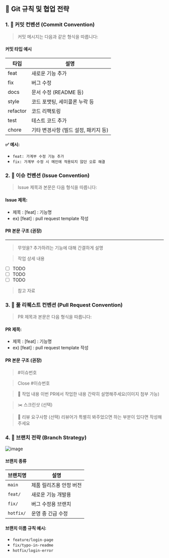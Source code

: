 ## 🧾 Git 규칙 및 협업 전략

### 1. 📌 커밋 컨벤션 (Commit Convention)

> 커밋 메시지는 다음과 같은 형식을 따릅니다:

#### 커밋 타입 예시
| 타입 | 설명 |
|------|------|
| feat | 새로운 기능 추가 |
| fix | 버그 수정 |
| docs | 문서 수정 (README 등) |
| style | 코드 포맷팅, 세미콜론 누락 등 |
| refactor | 코드 리팩토링 |
| test | 테스트 코드 추가 |
| chore | 기타 변경사항 (빌드 설정, 패키지 등) |

#### ✅ 예시:

- `feat: 가계부 수정 기능 추가`
- `fix: 가계부 수정 시 메인에 적용되지 않던 오류 해결`

### 2. 🐬 이슈 컨벤션 (Issue Convention)

> Issue 제목과 본문은 다음 형식을 따릅니다:

#### Issue 제목:
- 제목 : [feat] : 기능명
- ex) [feat] : pull request template 작성

#### PR 본문 구조 (권장)
---

> 무엇을?
> 추가하려는 기능에 대해 간결하게 설명

> 작업 상세 내용

- [ ] TODO
- [ ] TODO
- [ ] TODO

> 참고 자료

### 3. 🚀 풀 리퀘스트 컨벤션 (Pull Request Convention)

> PR 제목과 본문은 다음 형식을 따릅니다:

#### PR 제목:
- 제목 : [feat] : 기능명
- ex) [feat] : pull request template 작성

#### PR 본문 구조 (권장)
> #이슈번호

> Close #이슈번호
 
> 📑 작업 내용
> 이번 PR에서 작업한 내용 간략히 설명해주세요(이미지 첨부 가능)

> ✂️ 스크린샷 (선택)
>

> 💭 리뷰 요구사항 (선택)
> 리뷰어가 특별히 봐주었으면 하는 부분이 있다면 작성해주세요


### 4. 🌿 브랜치 전략 (Branch Strategy)
![image](https://github.com/user-attachments/assets/bbaaa52d-83a9-4451-88c2-cfdad7de0d23)

#### 브랜치 종류
| 브랜치명 | 설명 |
|----------|------|
| `main` | 제품 릴리즈용 안정 버전 |
| `feat/` | 새로운 기능 개발용 |
| `fix/` | 버그 수정용 브랜치 |
| `hotfix/` | 운영 중 긴급 수정 |

#### 브랜치 이름 규칙 예시:
- `feature/login-page`
- `fix/typo-in-readme`
- `hotfix/login-error`
